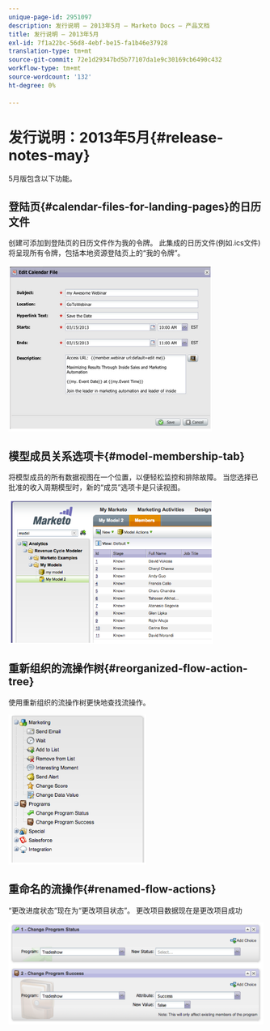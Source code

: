 ```yaml
---
unique-page-id: 2951097
description: 发行说明 — 2013年5月 — Marketo Docs — 产品文档
title: 发行说明 — 2013年5月
exl-id: 7f1a22bc-56d8-4ebf-be15-fa1b46e37928
translation-type: tm+mt
source-git-commit: 72e1d29347bd5b77107da1e9c30169cb6490c432
workflow-type: tm+mt
source-wordcount: '132'
ht-degree: 0%

---
```


# 发行说明：2013年5月{#release-notes-may}

5月版包含以下功能。

## 登陆页{#calendar-files-for-landing-pages}的日历文件

创建可添加到登陆页的日历文件作为我的令牌。 此集成的日历文件(例如.ics文件)将呈现所有令牌，包括本地资源登陆页上的“我的令牌”。

![](assets/image2014-9-22-16-3a3-3a18.png)

## 模型成员关系选项卡{#model-membership-tab}

将模型成员的所有数据视图在一个位置，以便轻松监控和排除故障。 当您选择已批准的收入周期模型时，新的“成员”选项卡是只读视图。

![](assets/image2014-9-22-16-3a3-3a33.png)

## 重新组织的流操作树{#reorganized-flow-action-tree}

使用重新组织的流操作树更快地查找流操作。

![](assets/image2014-9-22-16-3a3-3a58.png)

## 重命名的流操作{#renamed-flow-actions}

“更改进度状态”现在为“更改项目状态”。 更改项目数据现在是更改项目成功

![](assets/image2014-9-22-16-3a4-3a17.png)
